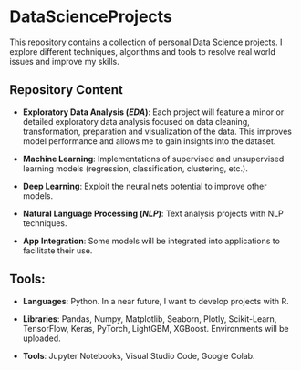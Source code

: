 # DataScienceProjects

This repository contains a collection of personal Data Science projects. I explore different techniques, algorithms and tools to resolve real world issues and improve my skills.

## Repository Content

- **Exploratory Data Analysis (*EDA*)**: Each project will feature a minor or detailed exploratory data analysis focused on data cleaning, transformation, preparation and visualization of the data. This improves model performance and allows me to gain insights into the dataset.

- **Machine Learning**: Implementations of supervised and unsupervised learning models (regression, classification, clustering, etc.).
  
- **Deep Learning**: Exploit the neural nets potential to improve other models.

- **Natural Language Processing (*NLP*)**: Text analysis projects with NLP techniques.

- **App Integration**: Some models will be integrated into applications to facilitate their use.

## Tools:

- **Languages**: Python. In a near future, I want to develop projects with R.

- **Libraries**: Pandas, Numpy, Matplotlib, Seaborn, Plotly, Scikit-Learn, TensorFlow, Keras, PyTorch, LightGBM, XGBoost. Environments will be uploaded.

- **Tools**: Jupyter Notebooks, Visual Studio Code, Google Colab.
  


